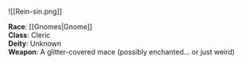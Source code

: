 ![[Rein-sin.png]]
  
**Race**: [[Gnomes|Gnome]]  
**Class**: Cleric  
**Deity**: Unknown  
**Weapon**: A glitter-covered mace (possibly enchanted… or just weird)  